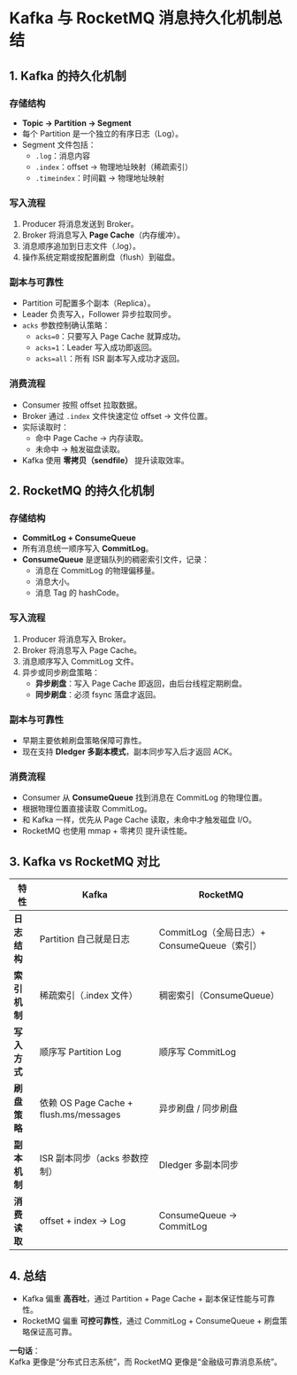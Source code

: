 # Kafka 与 RocketMQ 消息持久化机制总结

## 1. Kafka 的持久化机制

### 存储结构
- **Topic → Partition → Segment**
- 每个 Partition 是一个独立的有序日志（Log）。
- Segment 文件包括：
  - `.log`：消息内容
  - `.index`：offset → 物理地址映射（稀疏索引）
  - `.timeindex`：时间戳 → 物理地址映射

### 写入流程
1. Producer 将消息发送到 Broker。
2. Broker 将消息写入 **Page Cache**（内存缓冲）。
3. 消息顺序追加到日志文件（.log）。
4. 操作系统定期或按配置刷盘（flush）到磁盘。

### 副本与可靠性
- Partition 可配置多个副本（Replica）。
- Leader 负责写入，Follower 异步拉取同步。
- `acks` 参数控制确认策略：
  - `acks=0`：只要写入 Page Cache 就算成功。
  - `acks=1`：Leader 写入成功即返回。
  - `acks=all`：所有 ISR 副本写入成功才返回。

### 消费流程
- Consumer 按照 offset 拉取数据。
- Broker 通过 `.index` 文件快速定位 offset → 文件位置。
- 实际读取时：
  - 命中 Page Cache → 内存读取。
  - 未命中 → 触发磁盘读取。
- Kafka 使用 **零拷贝（sendfile）** 提升读取效率。


## 2. RocketMQ 的持久化机制

### 存储结构
- **CommitLog + ConsumeQueue**
- 所有消息统一顺序写入 **CommitLog**。
- **ConsumeQueue** 是逻辑队列的稠密索引文件，记录：
  - 消息在 CommitLog 的物理偏移量。
  - 消息大小。
  - 消息 Tag 的 hashCode。

### 写入流程
1. Producer 将消息写入 Broker。
2. Broker 将消息写入 Page Cache。
3. 消息顺序写入 CommitLog 文件。
4. 异步或同步刷盘策略：
   - **异步刷盘**：写入 Page Cache 即返回，由后台线程定期刷盘。
   - **同步刷盘**：必须 fsync 落盘才返回。

### 副本与可靠性
- 早期主要依赖刷盘策略保障可靠性。
- 现在支持 **Dledger 多副本模式**，副本同步写入后才返回 ACK。

### 消费流程
- Consumer 从 **ConsumeQueue** 找到消息在 CommitLog 的物理位置。
- 根据物理位置直接读取 CommitLog。
- 和 Kafka 一样，优先从 Page Cache 读取，未命中才触发磁盘 I/O。
- RocketMQ 也使用 mmap + 零拷贝 提升读性能。


## 3. Kafka vs RocketMQ 对比

| 特性 | Kafka | RocketMQ |
|------|-------|----------|
| **日志结构** | Partition 自己就是日志 | CommitLog（全局日志）+ ConsumeQueue（索引） |
| **索引机制** | 稀疏索引（.index 文件） | 稠密索引（ConsumeQueue） |
| **写入方式** | 顺序写 Partition Log | 顺序写 CommitLog |
| **刷盘策略** | 依赖 OS Page Cache + flush.ms/messages | 异步刷盘 / 同步刷盘 |
| **副本机制** | ISR 副本同步（acks 参数控制） | Dledger 多副本同步 |
| **消费读取** | offset + index → Log | ConsumeQueue → CommitLog |

## 4. 总结
- Kafka 偏重 **高吞吐**，通过 Partition + Page Cache + 副本保证性能与可靠性。
- RocketMQ 偏重 **可控可靠性**，通过 CommitLog + ConsumeQueue + 刷盘策略保证高可靠。

**一句话**：  
Kafka 更像是“分布式日志系统”，而 RocketMQ 更像是“金融级可靠消息系统”。

